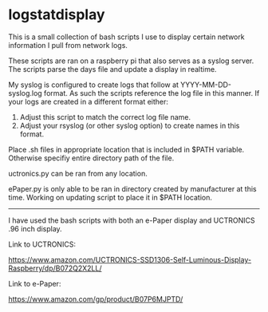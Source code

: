 # logstatdisplay
This is a small collection of bash scripts I use to display certain network information I pull from network logs.

These scripts are ran on a raspberry pi that also serves as a syslog server.  The scripts parse the days file and update a display in realtime.

My syslog is configured to create logs that follow at YYYY-MM-DD-syslog.log format.  As such the scripts reference the log file in this manner.  If your logs are created in a different format either:

1.  Adjust this script to match the correct log file name.
2.  Adjust your rsyslog (or other syslog option) to create names in this format.

Place .sh files in appropriate location that is included in $PATH variable.  Otherwise specifiy entire directory path of the file.

uctronics.py can be ran from any location.

ePaper.py is only able to be ran in directory created by manufacturer at this time.  Working on updating script to place it in $PATH location.

-----------------------------------------------------------------------------------------
I have used the bash scripts with both an e-Paper display and UCTRONICS .96 inch display.

Link to UCTRONICS:

https://www.amazon.com/UCTRONICS-SSD1306-Self-Luminous-Display-Raspberry/dp/B072Q2X2LL/

Link to e-Paper:

https://www.amazon.com/gp/product/B07P6MJPTD/
